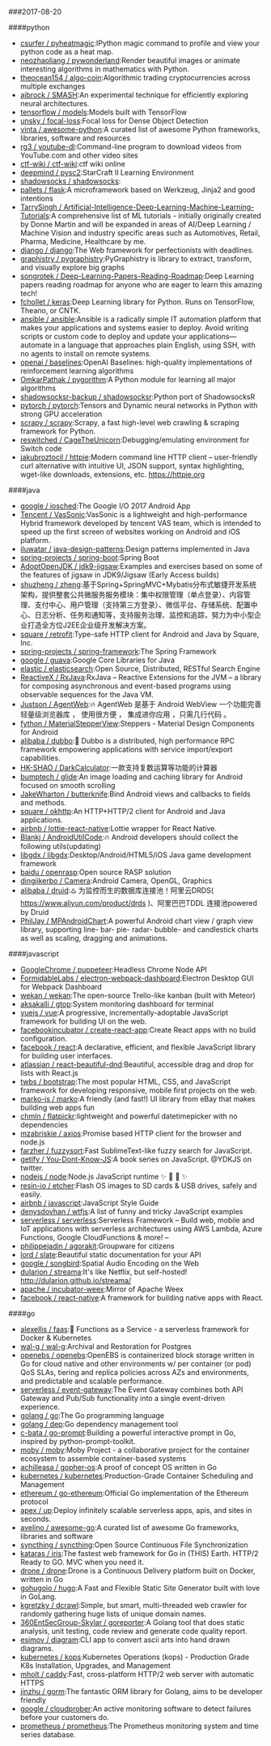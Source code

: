 ###2017-08-20

####python
* [csurfer / pyheatmagic](https://github.com/csurfer/pyheatmagic):IPython magic command to profile and view your python code as a heat map.
* [neozhaoliang / pywonderland](https://github.com/neozhaoliang/pywonderland):Render beautiful images or animate interesting algorithms in mathematics with Python.
* [theocean154 / algo-coin](https://github.com/theocean154/algo-coin):Algorithmic trading cryptocurrencies across multiple exchanges
* [ajbrock / SMASH](https://github.com/ajbrock/SMASH):An experimental technique for efficiently exploring neural architectures.
* [tensorflow / models](https://github.com/tensorflow/models):Models built with TensorFlow
* [unsky / focal-loss](https://github.com/unsky/focal-loss):Focal loss for Dense Object Detection
* [vinta / awesome-python](https://github.com/vinta/awesome-python):A curated list of awesome Python frameworks, libraries, software and resources
* [rg3 / youtube-dl](https://github.com/rg3/youtube-dl):Command-line program to download videos from YouTube.com and other video sites
* [ctf-wiki / ctf-wiki](https://github.com/ctf-wiki/ctf-wiki):ctf wiki online
* [deepmind / pysc2](https://github.com/deepmind/pysc2):StarCraft II Learning Environment
* [shadowsocks / shadowsocks](https://github.com/shadowsocks/shadowsocks):
* [pallets / flask](https://github.com/pallets/flask):A microframework based on Werkzeug, Jinja2 and good intentions
* [TarrySingh / Artificial-Intelligence-Deep-Learning-Machine-Learning-Tutorials](https://github.com/TarrySingh/Artificial-Intelligence-Deep-Learning-Machine-Learning-Tutorials):A comprehensive list of ML tutorials - initially originally created by Donne Martin and will be expanded in areas of AI/Deep Learning / Machine Vision and industry specific areas such as Automotives, Retail, Pharma, Medicine, Healthcare by me.
* [django / django](https://github.com/django/django):The Web framework for perfectionists with deadlines.
* [graphistry / pygraphistry](https://github.com/graphistry/pygraphistry):PyGraphistry is library to extract, transform, and visually explore big graphs
* [songrotek / Deep-Learning-Papers-Reading-Roadmap](https://github.com/songrotek/Deep-Learning-Papers-Reading-Roadmap):Deep Learning papers reading roadmap for anyone who are eager to learn this amazing tech!
* [fchollet / keras](https://github.com/fchollet/keras):Deep Learning library for Python. Runs on TensorFlow, Theano, or CNTK.
* [ansible / ansible](https://github.com/ansible/ansible):Ansible is a radically simple IT automation platform that makes your applications and systems easier to deploy. Avoid writing scripts or custom code to deploy and update your applications— automate in a language that approaches plain English, using SSH, with no agents to install on remote systems.
* [openai / baselines](https://github.com/openai/baselines):OpenAI Baselines: high-quality implementations of reinforcement learning algorithms
* [OmkarPathak / pygorithm](https://github.com/OmkarPathak/pygorithm):A Python module for learning all major algorithms
* [shadowsocksr-backup / shadowsocksr](https://github.com/shadowsocksr-backup/shadowsocksr):Python port of ShadowsocksR
* [pytorch / pytorch](https://github.com/pytorch/pytorch):Tensors and Dynamic neural networks in Python with strong GPU acceleration
* [scrapy / scrapy](https://github.com/scrapy/scrapy):Scrapy, a fast high-level web crawling & scraping framework for Python.
* [reswitched / CageTheUnicorn](https://github.com/reswitched/CageTheUnicorn):Debugging/emulating environment for Switch code
* [jakubroztocil / httpie](https://github.com/jakubroztocil/httpie):Modern command line HTTP client – user-friendly curl alternative with intuitive UI, JSON support, syntax highlighting, wget-like downloads, extensions, etc. https://httpie.org

####java
* [google / iosched](https://github.com/google/iosched):The Google I/O 2017 Android App
* [Tencent / VasSonic](https://github.com/Tencent/VasSonic):VasSonic is a lightweight and high-performance Hybrid framework developed by tencent VAS team, which is intended to speed up the first screen of websites working on Android and iOS platform.
* [iluwatar / java-design-patterns](https://github.com/iluwatar/java-design-patterns):Design patterns implemented in Java
* [spring-projects / spring-boot](https://github.com/spring-projects/spring-boot):Spring Boot
* [AdoptOpenJDK / jdk9-jigsaw](https://github.com/AdoptOpenJDK/jdk9-jigsaw):Examples and exercises based on some of the features of jigsaw in JDK9/Jigsaw (Early Access builds)
* [shuzheng / zheng](https://github.com/shuzheng/zheng):基于Spring+SpringMVC+Mybatis分布式敏捷开发系统架构，提供整套公共微服务服务模块：集中权限管理（单点登录）、内容管理、支付中心、用户管理（支持第三方登录）、微信平台、存储系统、配置中心、日志分析、任务和通知等，支持服务治理、监控和追踪，努力为中小型企业打造全方位J2EE企业级开发解决方案。
* [square / retrofit](https://github.com/square/retrofit):Type-safe HTTP client for Android and Java by Square, Inc.
* [spring-projects / spring-framework](https://github.com/spring-projects/spring-framework):The Spring Framework
* [google / guava](https://github.com/google/guava):Google Core Libraries for Java
* [elastic / elasticsearch](https://github.com/elastic/elasticsearch):Open Source, Distributed, RESTful Search Engine
* [ReactiveX / RxJava](https://github.com/ReactiveX/RxJava):RxJava – Reactive Extensions for the JVM – a library for composing asynchronous and event-based programs using observable sequences for the Java VM.
* [Justson / AgentWeb](https://github.com/Justson/AgentWeb):🔥 AgentWeb 是基于 Android WebView 一个功能完善轻量级浏览器库 ， 使用很方便 ， 集成进你应用 ，只需几行代码 。
* [fython / MaterialStepperView](https://github.com/fython/MaterialStepperView):Steppers - Material Design Components for Android
* [alibaba / dubbo](https://github.com/alibaba/dubbo):📢 Dubbo is a distributed, high performance RPC framework empowering applications with service import/export capabilities.
* [HK-SHAO / DarkCalculator](https://github.com/HK-SHAO/DarkCalculator):一款支持复数运算等功能的计算器
* [bumptech / glide](https://github.com/bumptech/glide):An image loading and caching library for Android focused on smooth scrolling
* [JakeWharton / butterknife](https://github.com/JakeWharton/butterknife):Bind Android views and callbacks to fields and methods.
* [square / okhttp](https://github.com/square/okhttp):An HTTP+HTTP/2 client for Android and Java applications.
* [airbnb / lottie-react-native](https://github.com/airbnb/lottie-react-native):Lottie wrapper for React Native.
* [Blankj / AndroidUtilCode](https://github.com/Blankj/AndroidUtilCode):🔥 Android developers should collect the following utils(updating)
* [libgdx / libgdx](https://github.com/libgdx/libgdx):Desktop/Android/HTML5/iOS Java game development framework
* [baidu / openrasp](https://github.com/baidu/openrasp):Open source RASP solution
* [dingjikerbo / Camera](https://github.com/dingjikerbo/Camera):Android Camera, OpenGL, Graphics
* [alibaba / druid](https://github.com/alibaba/druid):♨️ 为监控而生的数据库连接池！阿里云DRDS( https://www.aliyun.com/product/drds )、阿里巴巴TDDL 连接池powered by Druid
* [PhilJay / MPAndroidChart](https://github.com/PhilJay/MPAndroidChart):A powerful Android chart view / graph view library, supporting line- bar- pie- radar- bubble- and candlestick charts as well as scaling, dragging and animations.

####javascript
* [GoogleChrome / puppeteer](https://github.com/GoogleChrome/puppeteer):Headless Chrome Node API
* [FormidableLabs / electron-webpack-dashboard](https://github.com/FormidableLabs/electron-webpack-dashboard):Electron Desktop GUI for Webpack Dashboard
* [wekan / wekan](https://github.com/wekan/wekan):The open-source Trello-like kanban (built with Meteor)
* [aksakalli / gtop](https://github.com/aksakalli/gtop):System monitoring dashboard for terminal
* [vuejs / vue](https://github.com/vuejs/vue):A progressive, incrementally-adoptable JavaScript framework for building UI on the web.
* [facebookincubator / create-react-app](https://github.com/facebookincubator/create-react-app):Create React apps with no build configuration.
* [facebook / react](https://github.com/facebook/react):A declarative, efficient, and flexible JavaScript library for building user interfaces.
* [atlassian / react-beautiful-dnd](https://github.com/atlassian/react-beautiful-dnd):Beautiful, accessible drag and drop for lists with React.js
* [twbs / bootstrap](https://github.com/twbs/bootstrap):The most popular HTML, CSS, and JavaScript framework for developing responsive, mobile first projects on the web.
* [marko-js / marko](https://github.com/marko-js/marko):A friendly (and fast!) UI library from eBay that makes building web apps fun
* [chmln / flatpickr](https://github.com/chmln/flatpickr):lightweight and powerful datetimepicker with no dependencies
* [mzabriskie / axios](https://github.com/mzabriskie/axios):Promise based HTTP client for the browser and node.js
* [farzher / fuzzysort](https://github.com/farzher/fuzzysort):Fast SublimeText-like fuzzy search for JavaScript.
* [getify / You-Dont-Know-JS](https://github.com/getify/You-Dont-Know-JS):A book series on JavaScript. @YDKJS on twitter.
* [nodejs / node](https://github.com/nodejs/node):Node.js JavaScript runtime ✨ 🐢 🚀 ✨
* [resin-io / etcher](https://github.com/resin-io/etcher):Flash OS images to SD cards & USB drives, safely and easily.
* [airbnb / javascript](https://github.com/airbnb/javascript):JavaScript Style Guide
* [denysdovhan / wtfjs](https://github.com/denysdovhan/wtfjs):A list of funny and tricky JavaScript examples
* [serverless / serverless](https://github.com/serverless/serverless):Serverless Framework – Build web, mobile and IoT applications with serverless architectures using AWS Lambda, Azure Functions, Google CloudFunctions & more! –
* [philippejadin / agorakit](https://github.com/philippejadin/agorakit):Groupware for citizens
* [lord / slate](https://github.com/lord/slate):Beautiful static documentation for your API
* [google / songbird](https://github.com/google/songbird):Spatial Audio Encoding on the Web
* [dularion / streama](https://github.com/dularion/streama):It's like Netflix, but self-hosted! http://dularion.github.io/streama/
* [apache / incubator-weex](https://github.com/apache/incubator-weex):Mirror of Apache Weex
* [facebook / react-native](https://github.com/facebook/react-native):A framework for building native apps with React.

####go
* [alexellis / faas](https://github.com/alexellis/faas):🐳 Functions as a Service - a serverless framework for Docker & Kubernetes
* [wal-g / wal-g](https://github.com/wal-g/wal-g):Archival and Restoration for Postgres
* [openebs / openebs](https://github.com/openebs/openebs):OpenEBS is containerized block storage written in Go for cloud native and other environments w/ per container (or pod) QoS SLAs, tiering and replica policies across AZs and environments, and predictable and scalable performance.
* [serverless / event-gateway](https://github.com/serverless/event-gateway):The Event Gateway combines both API Gateway and Pub/Sub functionality into a single event-driven experience.
* [golang / go](https://github.com/golang/go):The Go programming language
* [golang / dep](https://github.com/golang/dep):Go dependency management tool
* [c-bata / go-prompt](https://github.com/c-bata/go-prompt):Building a powerful interactive prompt in Go, inspired by python-prompt-toolkit.
* [moby / moby](https://github.com/moby/moby):Moby Project - a collaborative project for the container ecosystem to assemble container-based systems
* [achilleasa / gopher-os](https://github.com/achilleasa/gopher-os):A proof of concept OS written in Go
* [kubernetes / kubernetes](https://github.com/kubernetes/kubernetes):Production-Grade Container Scheduling and Management
* [ethereum / go-ethereum](https://github.com/ethereum/go-ethereum):Official Go implementation of the Ethereum protocol
* [apex / up](https://github.com/apex/up):Deploy infinitely scalable serverless apps, apis, and sites in seconds.
* [avelino / awesome-go](https://github.com/avelino/awesome-go):A curated list of awesome Go frameworks, libraries and software
* [syncthing / syncthing](https://github.com/syncthing/syncthing):Open Source Continuous File Synchronization
* [kataras / iris](https://github.com/kataras/iris):The fastest web framework for Go in (THIS) Earth. HTTP/2 Ready to GO. MVC when you need it.
* [drone / drone](https://github.com/drone/drone):Drone is a Continuous Delivery platform built on Docker, written in Go
* [gohugoio / hugo](https://github.com/gohugoio/hugo):A Fast and Flexible Static Site Generator built with love in GoLang.
* [kgretzky / dcrawl](https://github.com/kgretzky/dcrawl):Simple, but smart, multi-threaded web crawler for randomly gathering huge lists of unique domain names.
* [360EntSecGroup-Skylar / goreporter](https://github.com/360EntSecGroup-Skylar/goreporter):A Golang tool that does static analysis, unit testing, code review and generate code quality report.
* [esimov / diagram](https://github.com/esimov/diagram):CLI app to convert ascii arts into hand drawn diagrams.
* [kubernetes / kops](https://github.com/kubernetes/kops):Kubernetes Operations (kops) - Production Grade K8s Installation, Upgrades, and Management
* [mholt / caddy](https://github.com/mholt/caddy):Fast, cross-platform HTTP/2 web server with automatic HTTPS
* [jinzhu / gorm](https://github.com/jinzhu/gorm):The fantastic ORM library for Golang, aims to be developer friendly
* [google / cloudprober](https://github.com/google/cloudprober):An active monitoring software to detect failures before your customers do.
* [prometheus / prometheus](https://github.com/prometheus/prometheus):The Prometheus monitoring system and time series database.
